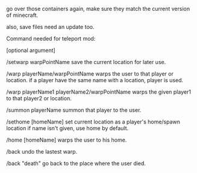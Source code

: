 go over those containers again, make sure they match the current version of minecraft.

also, save files need an update too.


Command needed for teleport mod:

[optional argument]

/setwarp warpPointName
save the current location for later use.

/warp playerName/warpPointName
warps the user to that player or location.
if a player have the same name with a location, player is used.

/warp playerName1 playerName2/warpPointName
warps the given player1 to that player2 or location.

/summon playerName
summon that player to the user.

/sethome [homeName]
set current location as a player's home/spawn location
if name isn't given, use home by default.

/home [homeName]
warps the user to his home.

/back
undo the lastest warp.

/back "death"
go back to the place where the user died.